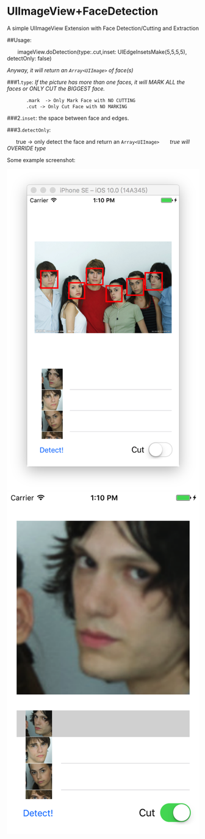 # UIImageView+FaceDetection
A simple UIImageView Extension with Face Detection/Cutting and Extraction

##Usage:

        imageView.doDetection(type:.cut,inset: UIEdgeInsetsMake(5,5,5,5), detectOnly: false)

_Anyway, it will return an `Array<UIImage>` of face(s)_

###1.`type`: 
_If the picture has more than one faces, it will MARK ALL the faces or ONLY CUT the BIGGEST face._

           .mark  -> Only Mark Face with NO CUTTING
           .cut -> Only Cut Face with NO MARKING

###2.`inset`: the space between face and edges.

###3.`detectOnly`: 

        true -> only detect the face and return an `Array<UIImage>`
        _true will OVERRIDE type_

Some example screenshot:

![image](example2.png)
![image](example1.png)

